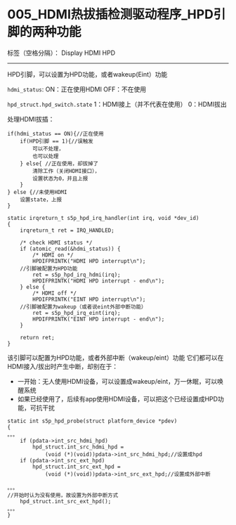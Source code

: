 ﻿# 005_HDMI热拔插检测驱动程序_HPD引脚的两种功能

标签（空格分隔）： Display HDMI HPD

---

HPD引脚，可以设置为HPD功能，或者wakeup(Eint）功能

`hdmi_status`:
ON：正在使用HDMI
OFF：不在使用

`hpd_struct.hpd_switch.state`
1：HDMI接上（并不代表在使用）
0：HDMI拔出

处理HDMI拔插：
```
if(hdmi_status == ON){//正在使用
    if(HPD引脚 == 1){//误触发
        可以不处理，
        也可以处理
    } else{ //正在使用，却拔掉了
        清除工作（关闭HDMI接口），
        设置状态为0，并且上报
    }
} else {//未使用HDMI
    设置state，上报
}
```

```
static irqreturn_t s5p_hpd_irq_handler(int irq, void *dev_id)
{
	irqreturn_t ret = IRQ_HANDLED;

	/* check HDMI status */
	if (atomic_read(&hdmi_status)) {
		/* HDMI on */
		HPDIFPRINTK("HDMI HPD interrupt\n");
	//引脚被配置为HPD功能
		ret = s5p_hpd_irq_hdmi(irq);
		HPDIFPRINTK("HDMI HPD interrupt - end\n");
	} else {
		/* HDMI off */
		HPDIFPRINTK("EINT HPD interrupt\n");
	//引脚被配置为wakeup（或者说eint外部中断功能）
		ret = s5p_hpd_irq_eint(irq);
		HPDIFPRINTK("EINT HPD interrupt - end\n");
	}

	return ret;
}

```
该引脚可以配置为HPD功能，或者外部中断（wakeup/eint）功能
它们都可以在HDMI接入/拔出时产生中断，却别在于：
* 一开始：无人使用HDMI设备，可以设置成wakeup/eint，万一休眠，可以唤醒系统
* 如果已经使用了，后续有app使用HDMI设备，可以把这个已经设置成HPD功能，可抗干扰
```
static int s5p_hpd_probe(struct platform_device *pdev)
{
。。。
    if (pdata->int_src_hdmi_hpd)
		hpd_struct.int_src_hdmi_hpd =
		    (void (*)(void))pdata->int_src_hdmi_hpd;//设置成hpd
	if (pdata->int_src_ext_hpd)
		hpd_struct.int_src_ext_hpd =
		    (void (*)(void))pdata->int_src_ext_hpd;//设置成外部中断

。。。
//开始时认为没有使用，故设置为外部中断方式
    hpd_struct.int_src_ext_hpd();
。。。
}

```

